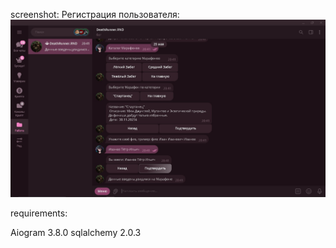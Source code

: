screenshot:
Регистрация пользователя:
![Image](https://github.com/MidwichHunter/OMGTU_Projects/blob/TG_Bot/Scrinshots/Registration.jpg)





requirements:

Aiogram 3.8.0
sqlalchemy 2.0.3
